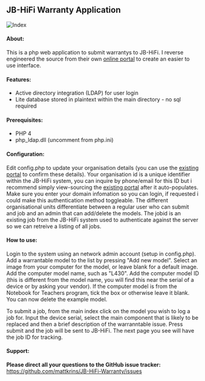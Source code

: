 ## JB-HiFi Warranty Application

![Index](http://i.imgur.com/4NO6fPY.png)

#### About:
This is a php web application to submit warrantys to JB-HiFi.
I reverse engineered the source from their own [online portal](https://portal.nn.net.au/warranty/warrantyreq.php) to create an easier to use interface.

#### Features:

* Active directory integration (LDAP) for user login
* Lite database stored in plaintext within the main directory - no sql required

#### Prerequisites:
* PHP 4
* php_ldap.dll (uncomment from php.ini)

#### Configuration:
Edit config.php to update your organisation details (you can use the [existing portal](https://portal.nn.net.au/warranty/warrantyreq.php) to confirm these details).
Your organisation id is a unique identifier within the JB-HiFi system, you can inquire by phone/email for this ID but i recommend simply view-sourcing the [existing portal](https://portal.nn.net.au/warranty/warrantyreq.php) after it auto-populates.
Make sure you enter your domain infomation so you can login, if requested i could make this authentication method toggleable. The different organisational units differentiate between a regular user who can submit and job and an admin that can add/delete the models.
The jobid is an existing job from the JB-HiFi system used to authenticate against the server so we can retreive a listing of all jobs.

#### How to use:
Login to the system using an network admin account (setup in config.php).
Add a warrantable model to the list by pressing "Add new model".
Select an image from your computer for the model, or leave blank for a default image.
Add the computer model name, such as "L430".
Add the computer model ID (this is different from the model name, you will find this near the serial of a device or by asking your vendor).
If the computer model is from the Notebook for Teachers program, tick the box or otherwise leave it blank.
You can now delete the example model.

To submit a job, from the main index click on the model you wish to log a job for.
Input the device serial, select the main component that is likely to be replaced and then a brief description of the warranntable issue.
Press submit and the job will be sent to JB-HiFi. The next page you see will have the job ID for tracking.

#### Support:
**Please direct all your questions to the GitHub issue tracker:** 
https://github.com/mattkrins/JB-HiFi-Warranty/issues